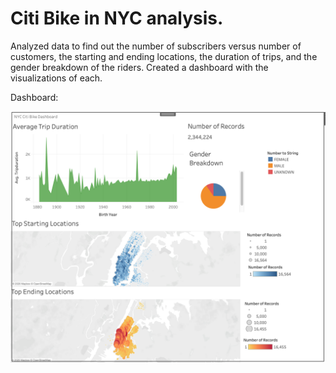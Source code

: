 # Citi Bike in NYC analysis.
Analyzed data to find out the number of subscribers versus number of customers, the starting and ending locations, the duration of trips, and the gender breakdown of the riders.
Created a dashboard with the visualizations of each.

Dashboard:

![alt text](https://github.com/Al-Huneidi/bikesharing/blob/master/dashboard_screenshot/Dashboard.png)
